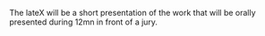 The lateX will be a short presentation of the work that will be orally presented during 12mn in front of a jury.
